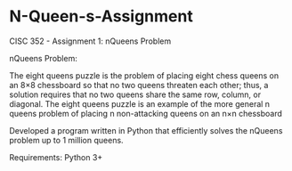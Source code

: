 # N-Queen-s-Assignment
CISC 352 - Assignment 1: nQueens Problem

nQueens Problem:

The eight queens puzzle is the problem of placing eight chess queens on an 8×8 chessboard so that no two queens threaten each other; thus, a solution requires that no two queens share the same row, column, or diagonal. The eight queens puzzle is an example of the more general n queens problem of placing n non-attacking queens on an n×n chessboard


Developed a program written in Python that efficiently solves the nQueens problem up to 1 million queens.

Requirements:
Python 3+
